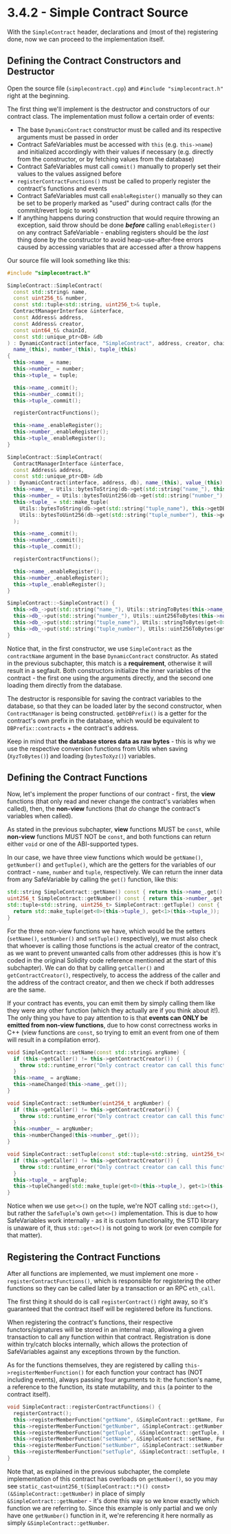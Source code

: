 # 3.4.2 - Simple Contract Source

With the `SimpleContract` header, declarations and (most of the) registering done, now we can proceed to the implementation itself.

## Defining the Contract Constructors and Destructor

Open the source file (`simplecontract.cpp`) and `#include "simplecontract.h"` right at the beginning.

The first thing we'll implement is the destructor and constructors of our contract class. The implementation must follow a certain order of events:

* The base `DynamicContract` constructor must be called and its respective arguments must be passed in order
* Contract SafeVariables must be accessed with `this` (e.g. `this->name`) and initialized accordingly with their values if necessary (e.g. directly from the constructor, or by fetching values from the database)
* Contract SafeVariables must call `commit()` manually to properly set their values to the values assigned before
* `registerContractFunctions()` must be called to properly register the contract's functions and events
* Contract SafeVariables must call `enableRegister()` manually so they can be set to be properly marked as "used" during contract calls (for the commit/revert logic to work)
* If anything happens during construction that would require throwing an exception, said throw should be done ***before*** calling `enableRegister()` on any contract SafeVariable - enabling registers should be the *last* thing done by the constructor to avoid heap-use-after-free errors caused by accessing variables that are accessed after a throw happens

Our source file will look something like this:

```cpp
#include "simplecontract.h"

SimpleContract::SimpleContract(
  const std::string& name,
  const uint256_t& number,
  const std::tuple<std::string, uint256_t>& tuple,
  ContractManagerInterface &interface,
  const Address& address,
  const Address& creator,
  const uint64_t& chainId,
  const std::unique_ptr<DB> &db
) : DynamicContract(interface, "SimpleContract", address, creator, chainId, db),
  name_(this), number_(this), tuple_(this)
{
  this->name_ = name;
  this->number_ = number;
  this->tuple_ = tuple;

  this->name_.commit();
  this->number_.commit();
  this->tuple_.commit();

  registerContractFunctions();

  this->name_.enableRegister();
  this->number_.enableRegister();
  this->tuple_.enableRegister();
}

SimpleContract::SimpleContract(
  ContractManagerInterface &interface,
  const Address& address,
  const std::unique_ptr<DB> &db
) : DynamicContract(interface, address, db), name_(this), value_(this), tuple_(this) {
  this->name_ = Utils::bytesToString(db->get(std::string("name_"), this->getDBPrefix()));
  this->number_ = Utils::bytesToUint256(db->get(std::string("number_"), this->getDBPrefix()));
  this->tuple_ = std::make_tuple(
    Utils::bytesToString(db->get(std::string("tuple_name"), this->getDBPrefix())),
    Utils::bytesToUint256(db->get(std::string("tuple_number"), this->getDBPrefix()))
  );

  this->name_.commit();
  this->number_.commit();
  this->tuple_.commit();

  registerContractFunctions();

  this->name_.enableRegister();
  this->number_.enableRegister();
  this->tuple_.enableRegister();
}

SimpleContract::~SimpleContract() {
  this->db_->put(std::string("name_"), Utils::stringToBytes(this->name_.get()), this->getDBPrefix());
  this->db_->put(std::string("number_"), Utils::uint256ToBytes(this->number_.get()), this->getDBPrefix());
  this->db_->put(std::string("tuple_name"), Utils::stringToBytes(get<0>(this->tuple_)), this->getDBPrefix());
  this->db_->put(std::string("tuple_number"), Utils::uint256ToBytes(get<1>(this->tuple_)), this->getDBPrefix());
}
```

Notice that, in the first constructor, we use `SimpleContract` as the `contractName` argument in the base `DynamicContract` constructor. As stated in the previous subchapter, this match is a **requirement**, otherwise it will result in a segfault. Both constructors initialize the inner variables of the contract - the first one using the arguments directly, and the second one loading them directly from the database.

The destructor is responsible for saving the contract variables to the database, so that they can be loaded later by the second constructor, when `ContractManager` is being constructed. `getDBPrefix()` is a getter for the contract's own prefix in the database, which would be equivalent to `DBPrefix::contracts` + the contract's address.

Keep in mind that **the database stores data as raw bytes** - this is why we use the respective conversion functions from Utils when saving (`XyzToBytes()`) and loading (`bytesToXyz()`) variables.

## Defining the Contract Functions

Now, let's implement the proper functions of our contract - first, the **view** functions (that only read and never change the contract's variables when called), then, the **non-view** functions (that *do* change the contract's variables when called).

As stated in the previous subchapter, **view** functions MUST be `const`, while **non-view** functions MUST NOT be `const`, and both functions can return either `void` or one of the ABI-supported types.

In our case, we have three view functions which would be `getName()`, `getNumber()` and `getTuple()`, which are the getters for the variables of our contract - `name`, `number` and `tuple`, respectively. We can return the inner data from any SafeVariable by calling the `get()` function, like this:

```cpp
std::string SimpleContract::getName() const { return this->name_.get(); }
uint256_t SimpleContract::getNumber() const { return this->number_.get(); }
std::tuple<std::string, uint256_t> SimpleContract::getTuple() const {
  return std::make_tuple(get<0>(this->tuple_), get<1>(this->tuple_));
}
```

For the three non-view functions we have, which would be the setters (`setName()`, `setNumber()` and `setTuple()` respectively), we must also check that whoever is calling those functions is the actual creator of the contract, as we want to prevent unwanted calls from other addresses (this is how it's coded in the original Solidity code reference mentioned at the start of this subchapter). We can do that by calling `getCaller()` and `getContractCreator()`, respectively, to access the address of the caller and the address of the contract creator, and then we check if both addresses are the same.

If your contract has events, you can emit them by simply calling them like they were any other function (which they actually are if you think about it!). The only thing you have to pay attention to is that **events can ONLY be emitted from non-view functions**, due to how const correctness works in C++ (view functions are `const`, so trying to emit an event from one of them will result in a compilation error).

```cpp
void SimpleContract::setName(const std::string& argName) {
  if (this->getCaller() != this->getContractCreator()) {
    throw std::runtime_error("Only contract creator can call this function.");
  }
  this->name_ = argName;
  this->nameChanged(this->name_.get());
}

void SimpleContract::setNumber(uint256_t argNumber) {
  if (this->getCaller() != this->getContractCreator()) {
    throw std::runtime_error("Only contract creator can call this function.");
  }
  this->number_ = argNumber;
  this->numberChanged(this->number_.get());
}

void SimpleContract::setTuple(const std::tuple<std::string, uint256_t>& argTuple) {
  if (this->getCaller() != this->getContractCreator()) {
    throw std::runtime_error("Only contract creator can call this function.");
  }
  this->tuple_ = argTuple;
  this->tupleChanged(std::make_tuple(get<0>(this->tuple_), get<1>(this->tuple_)));
}
```

Notice when we use `get<>()` on the tuple, we're NOT calling `std::get<>()`, but rather the `SafeTuple`'s own `get<>()` implementation. This is due to how SafeVariables work internally - as it is custom functionality, the STD library is unaware of it, thus `std::get<>()` is not going to work (or even compile for that matter).

## Registering the Contract Functions

After all functions are implemented, we must implement one more - `registerContractFunctions()`, which is responsible for registering the other functions so they can be called later by a transaction or an RPC `eth_call`.

The first thing it should do is call `registerContract()` right away, so it's guaranteed that the contract itself will be registered before its functions.

When registering the contract's functions, their respective functors/signatures will be stored in an internal map, allowing a given transaction to call any function within that contract. Registration is done within try/catch blocks internally, which allows the protection of SafeVariables against any exceptions thrown by the function.

As for the functions themselves, they are registered by calling `this->registerMemberFunction()` for each function your contract has (NOT including events), always passing four arguments to it: the function's name, a reference to the function, its state mutability, and `this` (a pointer to the contract itself).

```cpp
void SimpleContract::registerContractFunctions() {
  registerContract();
  this->registerMemberFunction("getName", &SimpleContract::getName, FunctionTypes::View, this);
  this->registerMemberFunction("getNumber", &SimpleContract::getNumber, FunctionTypes::View, this);
  this->registerMemberFunction("getTuple", &SimpleContract::getTuple, FunctionTypes::View, this);
  this->registerMemberFunction("setName", &SimpleContract::setName, FunctionTypes::NonPayable, this);
  this->registerMemberFunction("setNumber", &SimpleContract::setNumber, FunctionTypes::NonPayable, this);
  this->registerMemberFunction("setTuple", &SimpleContract::setTuple, FunctionTypes::NonPayable, this);
}
```

Note that, as explained in the previous subchapter, the complete implementation of this contract has overloads on `getNumber()`, so you may see `static_cast<uint256_t(SimpleContract::*)() const>(&SimpleContract::getNumber)` in place of simply `&SimpleContract::getNumber` - it's done this way so we know exactly which function we are referring to. Since this example is only partial and we only have one `getNumber()` function in it, we're referencing it here normally as simply `&SimpleContract::getNumber`.
